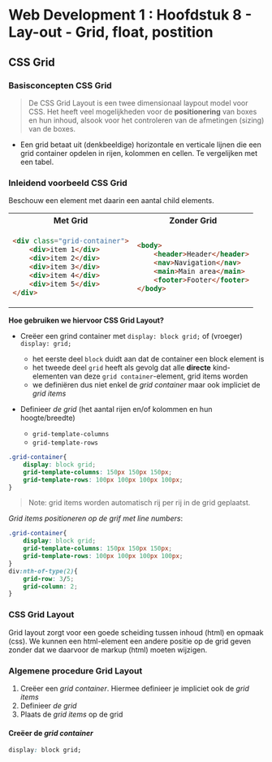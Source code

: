 # Web Development 1 : Hoofdstuk 8 - Lay-out - Grid, float, postition

## CSS Grid

### Basisconcepten CSS Grid

> De CSS Grid Layout is een twee dimensionaal laypout model voor CSS. Het heeft veel mogelijkheden voor de **positionering** van boxes en hun inhoud, alsook voor het controleren van de afmetingen (sizing) van de boxes.

- Een grid betaat uit (denkbeeldige) horizontale en verticale lijnen die een grid container opdelen in rijen, kolommen en cellen. Te vergelijken met een tabel.

### Inleidend voorbeeld CSS Grid

Beschouw een element met daarin een aantal child elements.

<table>
<tr>
<th>Met Grid</th>
<th>Zonder Grid</th>
</tr>
<tr>
<td>

```html
<div class="grid-container">
    <div>item 1</div>
    <div>item 2</div>
    <div>item 3</div>
    <div>item 4</div>
    <div>item 5</div>
</div>
```
</td>
<td>

```html
<body>
    <header>Header</header>
    <nav>Navigation</nav>
    <main>Main area</main>
    <footer>Footer</footer>
</body>
```
</td>
</tr>
</table>

**Hoe gebruiken we hiervoor CSS Grid Layout?**

- Creëer een grind container met `display: block grid;` of (vroeger) `display: grid;`
    - het eerste deel `block` duidt aan dat de container een block element is
    - het tweede deel `grid` heeft als gevolg dat alle **directe** kind-elementen van deze `grid container`-element, grid items worden
    - we definiëren dus niet enkel de *grid container* maar ook impliciet de *grid items*

- Definieer *de grid* (het aantal rijen en/of kolommen en hun hoogte/breedte)
    - `grid-template-columns`
    - `grid-template-rows`

```css
.grid-container{
    display: block grid;
    grid-template-columns: 150px 150px 150px;
    grid-template-rows: 100px 100px 100px 100px;
}
```

> Note: grid items worden automatisch rij per rij in de grid geplaatst.

*Grid items positioneren op de grif met line numbers*:

```css
.grid-container{
    display: block grid;
    grid-template-columns: 150px 150px 150px;
    grid-template-rows: 100px 100px 100px 100px;
}
div:nth-of-type(2){
    grid-row: 3/5;
    grid-column: 2;
}
```

### CSS Grid Layout

Grid layout zorgt voor een goede scheiding tussen inhoud (html) en opmaak (css). We kunnen een html-element een andere positie op de grid geven zonder dat we daarvoor de markup (html) moeten wijzigen.

### Algemene procedure Grid Layout

1. Creëer een *grid container*. Hiermee definieer je impliciet ook de *grid items*
2. Definieer *de grid*
3. Plaats de *grid items* op de grid

#### Creëer de *grid container*


```css
display: block grid;
```